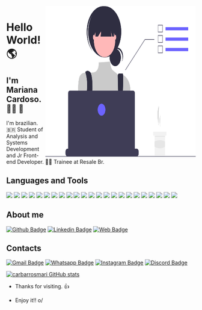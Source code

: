 <img align="right" width="400" height="400" src="undraw_Dev_focus_re_6iwt.svg">
 
# Hello World! :earth_americas: 
 
## I'm Mariana Cardoso. 🏳️‍🌈 🦄
I'm brazilian. 🇧🇷 
Student of Analysis and Systems Development and Jr Front-end Developer. 👩‍💻
Trainee at Resale Br.

## Languages and Tools
<code><img height="30" src="https://img.shields.io/badge/HTML5-E34F26?style=for-the-badge&logo=html5&logoColor=white"></code>
<code><img height="30" src="https://img.shields.io/badge/CSS3-1572B6?style=for-the-badge&logo=css3&logoColor=white"></code>
<code><img height="30" src="https://img.shields.io/badge/JavaScript-F7DF1E?style=for-the-badge&logo=javascript&logoColor=black"></code>
<code><img height="30" src="https://img.shields.io/badge/Bootstrap-563D7C?style=for-the-badge&logo=bootstrap&logoColor=white"></code>
<code><img height="30" src="https://img.shields.io/badge/jQuery-0769AD?style=for-the-badge&logo=jquery&logoColor=white"></code>
<code><img height="30" src="https://img.shields.io/badge/React-20232A?style=for-the-badge&logo=react&logoColor=61DAFB"></code>
<code><img height="30" src="https://img.shields.io/badge/Python-4682B4?style=for-the-badge&logo=python&logoColor=white"></code>
<code><img height="30" src="https://img.shields.io/badge/PHP-6959CD?style=for-the-badge&logo=php&logoColor=white"></code>
<code><img height="30" src="https://img.shields.io/badge/Nodejs-32CD32?style=for-the-badge&logo=node.js&logoColor=white"></code>
<code><img height="30" src="https://img.shields.io/badge/C%23-239120?style=for-the-badge&logo=c-sharp&logoColor=white"></code>
<code><img height="30" src="https://img.shields.io/badge/Microsoft_SQL_Server-CC2927?style=for-the-badge&logo=microsoft-sql-server&logoColor=white"></code>
<code><img height="30" src="https://img.shields.io/badge/Mysql-4169E1?style=for-the-badge&logo=mysql&logoColor=white"></code>
<code><img height="30" src="https://img.shields.io/badge/Git-F05032?style=for-the-badge&logo=git&logoColor=white"></code>
<code><img height="30" src="https://img.shields.io/badge/Gitflow-FF4500?style=for-the-badge&logo=git&logoColor=white"></code>
<code><img height="30" src="https://img.shields.io/badge/Debian-A81D33?style=for-the-badge&logo=debian&logoColor=white"></code>
<code><img height="30" src="https://img.shields.io/badge/Ubuntu-C71585?style=for-the-badge&logo=ubuntu&logoColor=white"></code>
<code><img height="30" src="https://img.shields.io/badge/Linux-FCC624?style=for-the-badge&logo=linux&logoColor=black"></code>
<code><img height="30" src="https://img.shields.io/badge/Visual_Studio_Code-0078D4?style=for-the-badge&logo=visual%20studio%20code&logoColor=white"></code>
<code><img height="30" src="https://img.shields.io/badge/Visual_Studio-5C2D91?style=for-the-badge&logo=visual%20studio&logoColor=white"></code>
<code><img height="30" src="https://img.shields.io/badge/Atom-66595C?style=for-the-badge&logo=Atom&logoColor=white"></code>
<code><img height="30" src="https://img.shields.io/badge/Figma-F24E1E?style=for-the-badge&logo=figma&logoColor=white"></code>
<code><img height="30" src="https://img.shields.io/badge/Wordpress-21759B?style=for-the-badge&logo=wordpress&logoColor=white"></code>
<code><img height="30" src="https://img.shields.io/badge/Microsoft_Excel-217346?style=for-the-badge&logo=microsoft-excel&logoColor=white"></code>

 
## About me 
[![Github Badge](https://img.shields.io/badge/GitHub-100000?style=for-the-badge&logo=github&logoColor=white)](https://github.com/carbarrosmari)
[![Linkedin Badge](https://img.shields.io/badge/LinkedIn-0077B5?style=for-the-badge&logo=linkedin&logoColor=white)](https://www.linkedin.com/in/marianacbarros/)
[![Web Badge](https://img.shields.io/badge/Website-DA70D6?style=for-the-badge&logo=&logoColor=white)](https://devmarianacardoso.vercel.app/)

## Contacts
[![Gmail Badge](https://img.shields.io/badge/Gmail-D14836?style=for-the-badge&logo=gmail&logoColor=white)](mailto:mariana.cbarros16@gmail.com)
[![Whatsapp Badge](https://img.shields.io/badge/WhatsApp-25D366?style=for-the-badge&logo=whatsapp&logoColor=white)](https://api.whatsapp.com/send?phone=5582981132609)
[![Instagram Badge](https://img.shields.io/badge/Instagram-E4405F?style=for-the-badge&logo=instagram&logoColor=white)](https://www.instagram.com/_carbarrosmari/)
[![Discord Badge](https://img.shields.io/badge/Discord-7289DA?style=for-the-badge&logo=discord&logoColor=white)](https://discord.com/channels/carbarrosmariana#8471)

 


[![carbarrosmari GitHub stats](https://github-readme-stats.vercel.app/api?username=carbarrosmari)](https://github.com/carbarrosmari/github-readme-stats)

- Thanks for visiting. 👍
 
- Enjoy it!! o/
